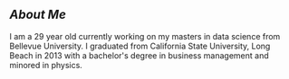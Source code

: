*About Me*
---
I am a 29 year old currently working on my masters in data science from Bellevue University. I graduated from California State University, Long Beach in 2013 with a bachelor's degree in business management and minored in physics.

